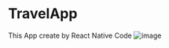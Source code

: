 # TravelApp
This App create by React Native Code
![image](https://user-images.githubusercontent.com/101507047/188434996-90ef451a-7b75-4a4c-acd5-f6a99ce13cf4.png)
